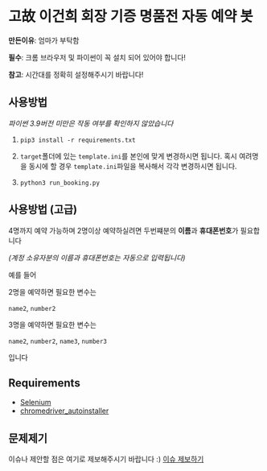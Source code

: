 # 고故 이건희 회장 기증 명품전 자동 예약 봇

**만든이유**: 엄마가 부탁함

**필수**: 크롬 브라우저 및 파이썬이 꼭 설치 되어 있어야 합니다!

**참고**: 시간대를 정확히 설정해주시기 바랍니다!

## 사용방법
*파이썬 3.9버전 미만은 작동 여부를 확인하지 않았습니다*

1. `pip3 install -r requirements.txt`

2. `target`폴더에 있는 `template.ini`를 본인에 맞게 변경하시면 됩니다. 혹시 여려명을 동시에 할 경우 `template.ini`파일을 복사해서 각각 변경하시면 됩니다.

3. `python3 run_booking.py` 

## 사용방법 (고급)

4명까지 예약 가능하며 2명이상 예약하실려면 두번쨰분의 **이름**과 **휴대폰번호**가 필요합니다 

_(계정 소유자분의 이름과 휴대폰번호는 자동으로 입력됩니다)_

예를 들어

2명을 예약하면 필요한 변수는

``name2``, ``number2``

3명을 예약하면 필요한 변수는

``name2``, ``number2``, ``name3``, ``number3``

입니다

## Requirements
* [Selenium](https://pypi.org/project/selenium/)
* [chromedriver_autoinstaller](https://pypi.org/project/chromedriver-autoinstaller/)

## 문제제기
이슈나 제안할 점은 여기로 제보해주시기 바랍니다 :)
[이슈 제보하기](https://github.com/chotravis87/Lee-kun-hee-artcollection-booking/issues)